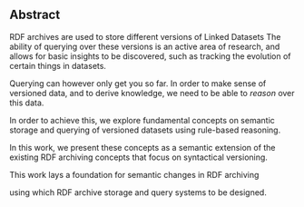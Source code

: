 ## Abstract
<!-- Context      -->
RDF archives are used to store different versions of Linked Datasets
The ability of querying over these versions is an active area of research,
and allows for basic insights to be discovered,
such as tracking the evolution of certain things in datasets.
<!-- Need         -->
Querying can however only get you so far.
In order to make sense of versioned data,
and to derive knowledge,
we need to be able to _reason_ over this data.
<!-- Task         -->
In order to achieve this,
we explore fundamental concepts on semantic storage and querying of versioned datasets
using rule-based reasoning.
<!-- Object       -->
In this work, we present these concepts as a semantic extension
of the existing RDF archiving concepts that focus on syntactical versioning.
<!-- Findings     -->
<!-- Conclusion   -->
This work lays a foundation for semantic changes in RDF archiving
<!-- Perspectives -->
using which RDF archive storage and query systems to be designed.
